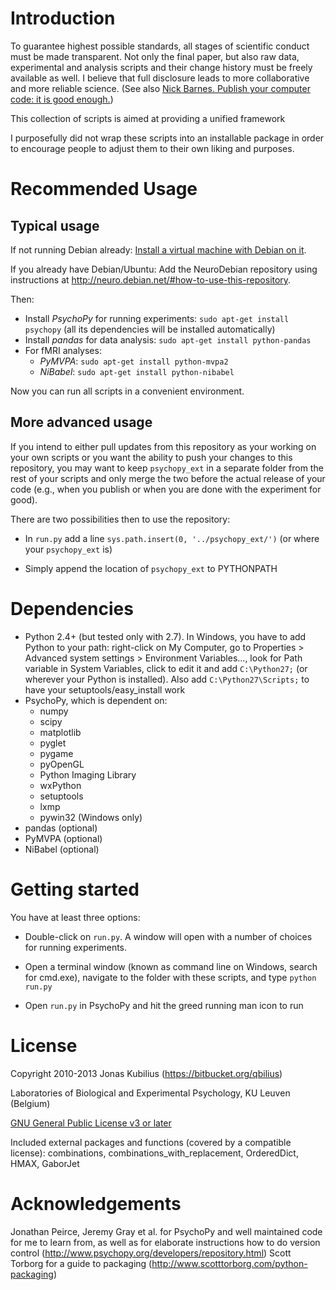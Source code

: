 Introduction
============

To guarantee highest possible standards, all stages of scientific conduct must be made transparent. Not only the final paper, but also raw data, experimental and analysis scripts and their change history must be freely available as well. I believe that full disclosure leads to more collaborative and more reliable science. (See also [Nick Barnes. Publish your computer code: it is good enough.](http://dx.doi.org/10.1038/467753a))

This collection of scripts is aimed at providing a unified framework

I purposefully did not wrap these scripts into an installable package in order to encourage people to adjust them to their own liking and purposes.


Recommended Usage
=================

## Typical usage ##
If not running Debian already: [Install a virtual machine with Debian on it](http://neuro.debian.net/#virtual-machine).

If you already have Debian/Ubuntu: Add the NeuroDebian repository using instructions at <http://neuro.debian.net/#how-to-use-this-repository>.

Then:

* Install *PsychoPy* for running experiments: `sudo apt-get install psychopy` (all its dependencies will be installed automatically)
* Install *pandas* for data analysis: `sudo apt-get install python-pandas`
* For fMRI analyses:
    * *PyMVPA*: `sudo apt-get install python-mvpa2`
    * *NiBabel*: `sudo apt-get install python-nibabel`

Now you can run all scripts in a convenient environment.

## More advanced usage ##
If you intend to either pull updates from this repository as your working on your own scripts or you want the ability to push your changes to this repository, you may want to keep `psychopy_ext` in a separate folder from the rest of your scripts and only merge the two before the actual release of your code (e.g., when you publish or when you are done with the experiment for good).

There are two possibilities then to use the repository:

- In `run.py` add a line `sys.path.insert(0, '../psychopy_ext/')` (or where
your `psychopy_ext` is)

- Simply append the location of `psychopy_ext` to PYTHONPATH




Dependencies
============

* Python 2.4+ (but tested only with 2.7). In Windows, you have to add Python to your path: right-click on My Computer, go to Properties > Advanced system settings > Environment Variables..., look for Path variable in System Variables, click to edit it and add `C:\Python27;` (or wherever your Python is installed). Also add `C:\Python27\Scripts;` to have your setuptools/easy_install work
* PsychoPy, which is dependent on:
    * numpy
    * scipy
    * matplotlib
    * pyglet
    * pygame
    * pyOpenGL
    * Python Imaging Library
    * wxPython
    * setuptools
    * lxmp
    * pywin32 (Windows only)
* pandas (optional)
* PyMVPA (optional)
* NiBabel (optional)


Getting started
===============

You have at least three options:

* Double-click on `run.py`. A window will open with a number of choices for running experiments.

* Open a terminal window (known as command line on Windows, search for cmd.exe), navigate to the folder with these scripts, and type `python run.py`

* Open `run.py` in PsychoPy and hit the greed running man icon to run


License
=======

Copyright 2010-2013 Jonas Kubilius (https://bitbucket.org/qbilius)

Laboratories of Biological and Experimental Psychology, KU Leuven (Belgium)

[GNU General Public License v3 or later](http://www.gnu.org/licenses/)

Included external packages and functions (covered by a compatible license):
combinations, combinations_with_replacement, OrderedDict, HMAX, GaborJet


Acknowledgements
================

Jonathan Peirce, Jeremy Gray et al. for PsychoPy and well maintained code for
me to learn from, as well as for elaborate instructions how to do version control (http://www.psychopy.org/developers/repository.html)
Scott Torborg for a guide to packaging (http://www.scotttorborg.com/python-packaging)
